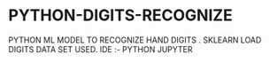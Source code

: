 # PYTHON-DIGITS-RECOGNIZE
PYTHON ML MODEL TO RECOGNIZE HAND DIGITS . SKLEARN LOAD DIGITS DATA SET USED. IDE :- PYTHON JUPYTER
